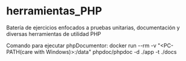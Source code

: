 # herramientas_PHP
Batería de ejercicios enfocados a pruebas unitarias, documentación y diversas herramientas de utilidad PHP

Comando para ejecutar phpDocumentor:
docker run --rm -v "<PC-PATH(care with Windows)>:/data" phpdoc/phpdoc -d ./app -t ./docs